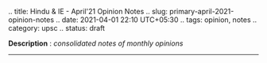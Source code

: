 .. title: Hindu & IE - April'21 Opinion Notes
.. slug: primary-april-2021-opinion-notes
.. date: 2021-04-01 22:10 UTC+05:30
.. tags: opinion, notes
.. category: upsc
.. status: draft

**Description** : *consolidated notes of monthly opinions*

***
<!-- TEASER_END -->